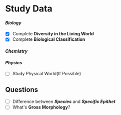 # **Study Data**

#### ***Biology***
- [x] Complete **Diversity in the Living World**
- [x] Complete **Biological Classification** 
#### ***Chemistry***

#### ***Physics***
- [ ] Study Physical World(If Possible)
## **Questions**
- [ ] Difference between ***Species*** and ***Specific Epithet***
- [ ] What's **Gross Morphology**?